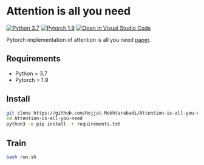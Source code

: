 # Attention is all you need
[![Python 3.7](https://img.shields.io/badge/python-3.7-blue.svg)](https://www.python.org/downloads/release/python-370/)
[![Pytorch 1.9](https://img.shields.io/badge/pytorch-1.9-blue.svg)](https://pytorch.org/)
[![Open in Visual Studio Code](https://open.vscode.dev/badges/open-in-vscode.svg)](https://open.vscode.dev/Hojjat-Mokhtarabadi/Attention-is-all-you-need)

Pytorch implementation of attention is all you need [paper](https://arxiv.org/abs/1706.03762). 

## Requirements
- Python = 3.7
- Pytorch = 1.9

## Install
```bash
git clone https://github.com/Hojjat-Mokhtarabadi/Attention-is-all-you-need.git
cd Attention-is-all-you-need
python3 -m pip install -r requirements.txt
```

## Train
```bash
bash run.sh
```

